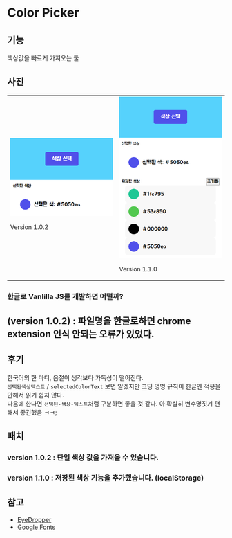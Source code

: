 # Color Picker

## 기능

색상값을 빠르게 가져오는 툴

## 사진


<table class="image-table">
  <tr>
    <td>
      <img src="./imgs/1.0.2.png" alt="Version 1.0.2"/>
      <p>Version 1.0.2</p>
    </td>
    <td>
      <img src="./imgs/1.1.0.png" alt="Version 1.1.0"/>
      <p>Version 1.1.0</p>
    </td>
  </tr>
</table>

### 한글로 Vanlilla JS를 개발하면 어떨까?
## (version 1.0.2) : 파일명을 한글로하면 chrome extension 인식 안되는 오류가 있었다.

## 후기

한국어의 한 마디, 음절이 생각보다 가독성이 떨어진다. </br>
`선택된색상텍스트` / `selectedColorText` 보면 알겠지만 코딩 명명 규칙이 한글엔 적용을 안해서 읽기 쉽지 않다. </br>
다음에 한다면 `선택된-색상-텍스트`처럼 구분하면 좋을 것 같다. 아 확실히 변수명짓기 편해서 좋긴했음 ㅋㅋ;

## 패치

### version 1.0.2 : 단일 색상 값을 가져올 수 있습니다.
### version 1.1.0 : 저장된 색상 기능을 추가했습니다. (localStorage)

## 참고

- [EyeDropper](https://developer.mozilla.org/en-US/docs/Web/API/EyeDropper)
- [Google Fonts](https://fonts.google.com/?subset=korean&noto.script=Kore)
